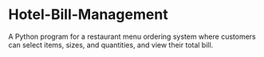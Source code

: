# Hotel-Bill-Management
A Python program for a restaurant menu ordering system where customers can select items, sizes, and quantities, and view their total bill.
